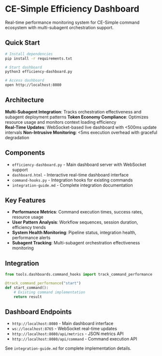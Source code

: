 # CE-Simple Efficiency Dashboard

Real-time performance monitoring system for CE-Simple command ecosystem with multi-subagent orchestration support.

## Quick Start

```bash
# Install dependencies
pip install -r requirements.txt

# Start dashboard
python3 efficiency-dashboard.py

# Access dashboard
open http://localhost:8080
```

## Architecture

**Multi-Subagent Integration**: Tracks orchestration effectiveness and subagent deployment patterns
**Token Economy Compliance**: Optimizes resource usage and monitors context loading efficiency  
**Real-Time Updates**: WebSocket-based live dashboard with <500ms update intervals
**Non-Intrusive Monitoring**: <5ms execution overhead with graceful degradation

## Components

- `efficiency-dashboard.py` - Main dashboard server with WebSocket support
- `dashboard.html` - Interactive real-time dashboard interface
- `command-hooks.py` - Integration hooks for existing commands
- `integration-guide.md` - Complete integration documentation

## Key Features

- **Performance Metrics**: Command execution times, success rates, resource usage
- **User Pattern Analysis**: Workflow sequences, session duration, efficiency trends
- **System Health Monitoring**: Pipeline status, integration health, performance alerts
- **Subagent Tracking**: Multi-subagent orchestration effectiveness monitoring

## Integration

```python
from tools.dashboards.command_hooks import track_command_performance

@track_command_performance("start")
def start_command():
    # Existing command implementation
    return result
```

## Dashboard Endpoints

- `http://localhost:8080` - Main dashboard interface
- `ws://localhost:8765` - WebSocket real-time updates
- `http://localhost:8080/api/metrics` - JSON metrics API
- `http://localhost:8080/api/command` - Command execution API

See `integration-guide.md` for complete implementation details.